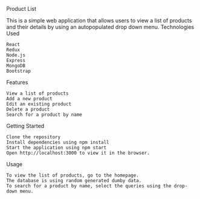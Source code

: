 Product List

This is a simple web application that allows users to view a list of products and their details by using an autopopulated drop down menu. 
Technologies Used

    React
    Redux
    Node.js
    Express
    MongoDB
    Bootstrap

Features

    View a list of products
    Add a new product
    Edit an existing product
    Delete a product
    Search for a product by name

Getting Started

    Clone the repository
    Install dependencies using npm install
    Start the application using npm start
    Open http://localhost:3000 to view it in the browser.

Usage

    To view the list of products, go to the homepage.
    The database is using random generated dumby data.
    To search for a product by name, select the queries using the drop-down menu.


